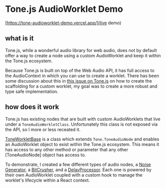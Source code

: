 # Tone.js AudioWorklet Demo

[https://tone-audioworklet-demo.vercel.app/](live demo)

## what is it

Tone.js, while a wonderful audio library for web audio, does not by default offer a way to create a node using a custom AudioWorklet and keep it within the Tone.js ecosystem.

Because Tone.js is built on top of the Web Audio API, it has full access to the AudioContext in which you can use to create a worklet. There has been some discussion about this in [this issue on Tone.js](https://github.com/Tonejs/Tone.js/issues/1138) on how to create the scaffolding for a custom worklet, my goal was to create a more robust and type safe implementation.

## how does it work

Tone.js has existing nodes that are built with custom AudioWorklets that live under a `ToneAudioWorkletClass`. Unfortunately this class is not exposed via the API, so I more or less receated it.

[ToneWorkletBase](/src/lib/ToneWorkletBase.ts) is a class which extends `Tone.ToneAudioNode` and enables an AudioWorklet object to exist within the Tone.js ecosystem. This means it has access to any other method or parameter that any other [ToneAudioNode] object has access to.

To demonstrate, I created a few different types of audio nodes, a [Noise Generator](src/lib/NoiseNode.ts), a [BitCrusher](/src/lib/BitCrusherNode.ts), and a [DelayProcessor](src/lib/DelayNode.ts). Each one is powered by their own AudioWorklet coupled with a custom hook to manage the worklet's lifecycle within a React context.
